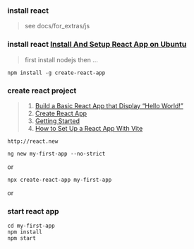 ### install react

> see docs/for_extras/js

### install react [Install And Setup React App on Ubuntu](https://www.knowledgehut.com/blog/web-development/install-react-app-on-ubuntu)

> first install nodejs then ...

```
npm install -g create-react-app
```

### create react project

> 1. [Build a Basic React App that Display “Hello World!”](https://www.geeksforgeeks.org/build-a-basic-react-app-that-display-hello-world/)
> 2. [Create React App](https://create-react-app.dev/)
> 3. [Getting Started](https://vitejs.dev/guide/)
> 4. [How to Set Up a React App With Vite](https://www.makeuseof.com/set-up-react-app-with-vite/)

```
http://react.new
```

```
ng new my-first-app --no-strict
```

or

```
npx create-react-app my-first-app
```

or

### start react app

```
cd my-first-app
npm install
npm start
```
